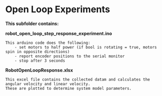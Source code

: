 # Open Loop Experiments

**This subfolder contains:**

**robot_open_loop_step_response_experiment.ino**

    This arduino code does the following: 
        - set motors to half power (if bool is rotating = true, motors spin in opposite directions)
        - report encoder positions to the serial monitor
        - stop after 3 seconds

**RobotOpenLoopResponse.xlsx**
    
    This excel file contains the collected datam and calculates the angular velocity and linear velocity. 
    These are plotted to determine system model parameters.
